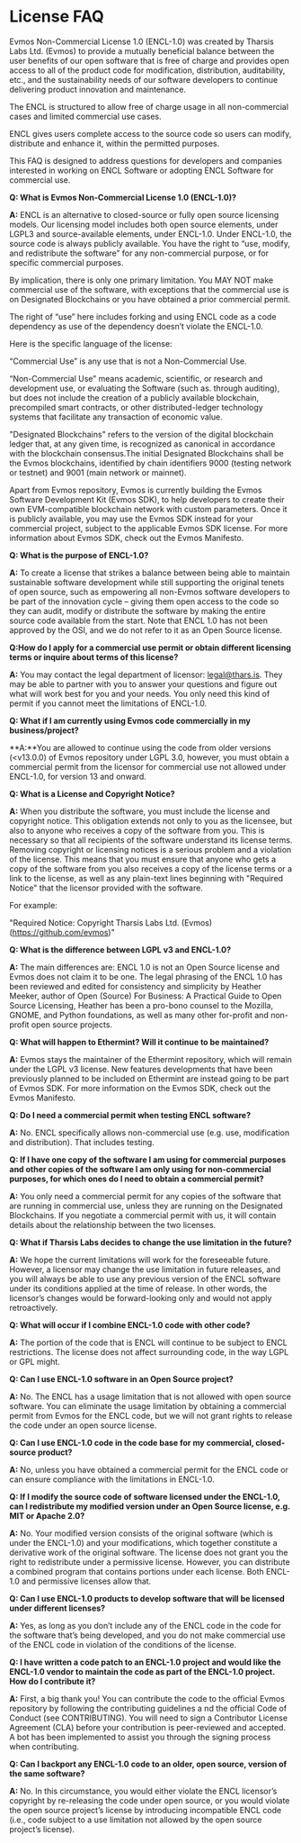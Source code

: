 # License FAQ

Evmos Non-Commercial License 1.0 (ENCL-1.0) was created by Tharsis Labs Ltd.
(Evmos) to provide a mutually beneficial balance between the user benefits of
our open software that is free of charge and provides open access to all of the
product code for modification, distribution, auditability, etc., and the
sustainability needs of our software developers to continue delivering product
innovation and maintenance.

The ENCL is structured to allow free of charge usage
in all non-commercial cases and limited commercial use cases.

ENCL gives users complete access to the source code so users can modify,
distribute and enhance it, within the permitted purposes.

This FAQ is designed to address questions for developers and companies
interested in working on ENCL Software or adopting ENCL Software for commercial
use.

**Q: What is Evmos Non-Commercial License 1.0 (ENCL-1.0)?**

**A:** ENCL is an alternative to closed-source or fully open source licensing
models. Our licensing model includes both open source elements, under LGPL3 and
source-available elements, under ENCL-1.0. Under ENCL-1.0, the source code is
always publicly available. You have the right to “use, modify, and redistribute
the software” for any non-commercial purpose, or for specific commercial
purposes.

By implication, there is only one primary limitation. You MAY NOT make
commercial use of the software, with exceptions that the commercial use is on
Designated Blockchains or you have obtained a prior commercial permit.

The right of “use” here includes forking and using ENCL code as
a code dependency as use of the dependency doesn’t violate the ENCL-1.0.

Here is the specific language of the license:

“Commercial Use” is any use that is not a Non-Commercial Use.

“Non-Commercial Use” means academic, scientific, or research and development use,
or evaluating the Software (such as. through auditing),
but does not include the creation of a publicly available blockchain, precompiled smart contracts, or other
distributed-ledger technology systems that facilitate any transaction of economic value.

"Designated Blockchains" refers to the version of the digital blockchain ledger that, at any given time,
is recognized as canonical in accordance with the blockchain consensus.The initial Designated Blockchains
shall be the Evmos blockchains,
identified by chain identifiers 9000 (testing network or testnet) and 9001 (main network or mainnet).

Apart from Evmos repository, Evmos is currently building the Evmos Software Development Kit (Evmos SDK),
to help developers to create their own EVM-compatible blockchain network with custom parameters.
Once it is publicly available, you may use the Evmos SDK instead for your commercial project,
subject to the applicable Evmos SDK license. For more information about Evmos SDK, check out the Evmos Manifesto.

**Q: What is the purpose of ENCL-1.0?**

**A:** To create a license that strikes a balance between being able to maintain sustainable
software development while still supporting the original tenets of open source,
such as empowering all non-Evmos software developers to be part of the innovation cycle
– giving them open access to the code so they can audit,
modify or distribute the software by making the entire source code available from the start.
Note that ENCL 1.0 has not been approved by the OSI, and we do not refer to it as an Open Source license.

**Q:How do I apply for a commercial use permit or obtain different licensing terms or inquire about terms of this license?**

**A:** You may contact the legal department of licensor: legal@thars.is.
They may be able to partner with you to answer your questions and figure out what will work best for you and your needs.
You only need this kind of permit if you cannot meet the limitations of ENCL-1.0.

**Q: What if I am currently using Evmos code commercially in my business/project?**

**A:**You are allowed to continue using the code from older versions (<v13.0.0) of Evmos repository under LGPL 3.0,
however, you must obtain a commercial permit from the licensor for commercial use not allowed under ENCL-1.0,
for version 13 and onward.

**Q: What is a License and Copyright Notice?**

**A:** When you distribute the software, you must include the license and copyright notice.
This obligation extends not only to you as the licensee, but also to anyone who receives a copy of the software from you.
This is necessary so that all recipients of the software understand its license terms.
Removing copyright or licensing notices is a serious problem and a violation of the license.
This means that you must ensure that anyone who gets a copy of the software from you also receives a copy of the
license terms or a link to the license, as well as any plain-text lines beginning with "Required Notice" that the
licensor provided with the software.

For example:

"Required Notice: Copyright Tharsis Labs Ltd. (Evmos)(https://github.com/evmos)"

**Q: What is the difference between LGPL v3 and ENCL-1.0?**

**A:** The main differences are:
ENCL 1.0 is not an Open Source license and Evmos does not claim it to be one.
The legal phrasing of the ENCL 1.0 has been reviewed and edited for consistency and simplicity by Heather Meeker,
author of Open (Source) For Business: A Practical Guide to Open Source Licensing,
Heather has been a pro-bono counsel to the Mozilla, GNOME, and Python foundations, as well as many other for-profit
and non-profit open source projects.

**Q: What will happen to Ethermint? Will it continue to be maintained?**

**A:** Evmos stays the maintainer of the Ethermint repository, which will remain under the LGPL v3 license.
New features developments that have been previously planned to be included
on Ethermint are instead going to be part of Evmos SDK.
For more information on the Evmos SDK, check out the Evmos Manifesto.

**Q: Do I need a commercial permit when testing ENCL software?**

**A:** No. ENCL specifically allows non-commercial use (e.g. use, modification and distribution). That includes testing.

**Q: If I have one copy of the software I am using for commercial purposes and other copies of the software I am only using for non-commercial purposes, for which ones do I need to obtain a commercial permit?**

**A:** You only need a commercial permit for any copies of the software that are running in commercial use,
unless they are running on the Designated Blockchains.
If you negotiate a commercial permit with us, it will contain details about the relationship between the two licenses.

**Q: What if Tharsis Labs  decides to change the use limitation in the future?**

**A:** We hope the current limitations will work for the foreseeable future. However, a licensor may change the use
limitation in future releases, and you will always be able to use any previous version of the ENCL software under its
conditions applied at the time of release. In other words,
the licensor’s changes would be forward-looking only and would not apply retroactively.

**Q: What will occur if I combine ENCL-1.0 code with other code?**

**A:** The portion of the code that is ENCL will continue to be subject to ENCL restrictions.
The license does not affect surrounding code, in the way LGPL or GPL might.

**Q: Can I use ENCL-1.0 software in an Open Source project?**

**A:**  No. The ENCL has a usage limitation that is not allowed with open source software.
You can eliminate the usage limitation by obtaining a commercial permit from Evmos for the ENCL code,
but we will not grant rights to release the code under an open source license.

**Q: Can I use ENCL-1.0 code in the code base for my commercial, closed-source product?**

**A:** No, unless you have obtained a commercial permit for the ENCL code
or can ensure compliance with the limitations in ENCL-1.0.

**Q: If I modify the source code of software licensed under the ENCL-1.0, can I redistribute my modified version under an Open Source license, e.g. MIT or Apache 2.0?**

**A:** No. Your modified version consists of the original software (which is under the ENCL-1.0) and your modifications,
which together constitute a derivative work of the original software.
The license does not grant you the right to redistribute under a permissive license.
However, you can distribute a combined program that contains portions under each license.
Both ENCL-1.0 and permissive licenses allow that.

**Q: Can I use ENCL-1.0 products to develop software that will be licensed under different licenses?**

**A:** Yes, as long as you don’t include any of the ENCL code in the code for the software that’s being developed,
and you do not make commercial use of the ENCL code in violation of the conditions of the license.

**Q: I have written a code patch to an ENCL-1.0 project and would like the ENCL-1.0 vendor to maintain the code as part of the ENCL-1.0 project. How do I contribute it?**

**A:** First, a big thank you! You can contribute the code to the official Evmos repository
by following the contributing guidelines a
nd the official Code of Conduct (see CONTRIBUTING).
You will need to sign a Contributor License Agreement (CLA) before your contribution
is peer-reviewed and accepted. A bot has been implemented to assist you through the signing process when contributing.

**Q: Can I backport any ENCL-1.0 code to an older, open source, version of the same software?**

**A:** No. In this circumstance, you would either violate the ENCL licensor’s copyright
by re-releasing the code under open source, or you would violate the open source project’s license
by introducing incompatible ENCL code (i.e., code subject to a use limitation not allowed by the open source project’s license).
